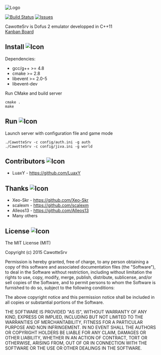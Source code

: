 ![Logo](http://i.imgur.com/2dscckl.png)

[![Build Status](https://travis-ci.org/LuaxY/CawotteSrv.svg?branch=master)](https://travis-ci.org/LuaxY/CawotteSrv) [![Issues](http://img.shields.io/github/issues/LuaxY/CawotteSrv.svg?style=flat)](https://github.com/twitch-irc/LuaxY/CawotteSrv)

CawotteSrv is Dofus 2 emulator developped in C++11  
[Kanban Board](http://dev.voidmx.net/boards/JHBQWdSQdkcC84qWD/cawottesrv)

## Install ![Icon](http://i.imgur.com/k3FhNf0.png)

Dependencies:

- gcc/g++ >= 4.8
- cmake >= 2.8
- libevent >= 2.0-5
- libevent-dev

Run CMake and build server
```
cmake .
make
```

## Run ![Icon](http://i.imgur.com/avaUYAc.png)

Launch server with configuration file and game mode
```
./CawotteSrv -c config/auth.ini -g auth
./CawotteSrv -c config/jiva.ini -g world
```

## Contributors ![Icon](http://i.imgur.com/gaHjnk3.png)

- LuaxY - https://github.com/LuaxY

## Thanks ![Icon](http://i.imgur.com/QUGkKoc.png)

- Xeo-Skr - https://github.com/Xeo-Skr
- scalexm - https://github.com/scalexm
- Alleos13 - https://github.com/Alleos13
- Many others

## License ![Icon](http://i.imgur.com/rOOuzf4.png)

The MIT License (MIT)

Copyright (c) 2015 CawotteSrv

Permission is hereby granted, free of charge, to any person obtaining a copy
of this software and associated documentation files (the "Software"), to deal
in the Software without restriction, including without limitation the rights
to use, copy, modify, merge, publish, distribute, sublicense, and/or sell
copies of the Software, and to permit persons to whom the Software is
furnished to do so, subject to the following conditions:

The above copyright notice and this permission notice shall be included in
all copies or substantial portions of the Software.

THE SOFTWARE IS PROVIDED "AS IS", WITHOUT WARRANTY OF ANY KIND, EXPRESS OR
IMPLIED, INCLUDING BUT NOT LIMITED TO THE WARRANTIES OF MERCHANTABILITY,
FITNESS FOR A PARTICULAR PURPOSE AND NON INFRINGEMENT. IN NO EVENT SHALL THE
AUTHORS OR COPYRIGHT HOLDERS BE LIABLE FOR ANY CLAIM, DAMAGES OR OTHER
LIABILITY, WHETHER IN AN ACTION OF CONTRACT, TORT OR OTHERWISE, ARISING FROM,
OUT OF OR IN CONNECTION WITH THE SOFTWARE OR THE USE OR OTHER DEALINGS IN
THE SOFTWARE.
